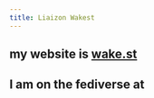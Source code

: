 ```yaml
---
title: Liaizon Wakest
---
```


## my website is [wake.st](https://wake.st)
## I am on the fediverse at
